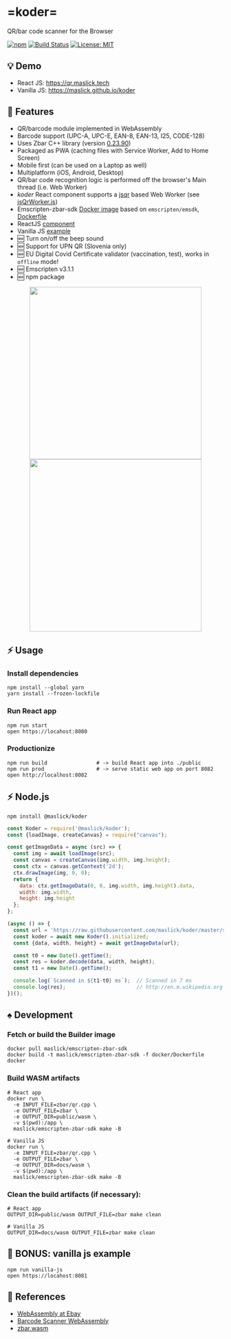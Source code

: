 # =koder=
QR/bar code scanner for the Browser

[![npm](https://img.shields.io/npm/v/@maslick/koder.svg)](https://www.npmjs.com/package/@maslick/koder)
[![Build Status](https://github.com/maslick/koder-react/workflows/build/badge.svg)](https://github.com/maslick/koder-react/actions?query=workflow%3Abuild)
[![License: MIT](https://img.shields.io/badge/License-MIT-blue.svg)](./LICENSE)

## :bulb: Demo
* React JS: https://qr.maslick.tech
* Vanilla JS: https://maslick.github.io/koder


## 🚀 Features
* QR/barcode module implemented in WebAssembly
* Barcode support (UPC-A, UPC-E, EAN-8, EAN-13, I25, CODE-128)
* Uses Zbar C++ library (version [0.23.90](https://github.com/mchehab/zbar))
* Packaged as PWA (caching files with Service Worker, Add to Home Screen)
* Mobile first (can be used on a Laptop as well)
* Multiplatform (iOS, Android, Desktop)
* QR/bar code recognition logic is performed off the browser's Main thread (i.e. Web Worker)
* *koder* React component supports a [jsqr](https://www.npmjs.com/package/jsqr) based Web Worker (see [jsQrWorker.js](./public/jsQrWorker.js))
* Emscripten-zbar-sdk [Docker image](https://hub.docker.com/r/maslick/emscripten-zbar-sdk) based on `emscripten/emsdk`, [Dockerfile](./docker/Dockerfile)
* ReactJS [component](./src/components/scan.js)
* Vanilla JS [example](./docs)
* :new: Turn on/off the beep sound
* :new: Support for UPN QR (Slovenia only)
* :new: EU Digital Covid Certificate validator (vaccination, test), works in ``offline`` mode!
* :new: Emscripten v3.1.1
* :new: npm package


<p align="center" >
  <img src="./screenshots/app_1.png" width="400px" />
  <img src="./screenshots/app_2.png" width="400px" />
</p>

## ⚡ Usage

### Install dependencies
```shell
npm install --global yarn
yarn install --frozen-lockfile
```

### Run React app
```shell
npm run start
open https://locahost:8080
```

### Productionize
```shell
npm run build                # -> build React app into ./public
npm run prod                 # -> serve static web app on port 8082
open http://localhost:8082
```

## ⚡ Node.js
```
npm install @maslick/koder
```

```javascript
const Koder = require('@maslick/koder');
const {loadImage, createCanvas} = require("canvas");

const getImageData = async (src) => {
  const img = await loadImage(src);
  const canvas = createCanvas(img.width, img.height);
  const ctx = canvas.getContext('2d');
  ctx.drawImage(img, 0, 0);
  return {
    data: ctx.getImageData(0, 0, img.width, img.height).data,
    width: img.width,
    height: img.height
  };
};

(async () => {
  const url = 'https://raw.githubusercontent.com/maslick/koder/master/screenshots/app_1.png';
  const koder = await new Koder().initialized;
  const {data, width, height} = await getImageData(url);

  const t0 = new Date().getTime();
  const res = koder.decode(data, width, height);
  const t1 = new Date().getTime();

  console.log(`Scanned in ${t1-t0} ms`);  // Scanned in 7 ms
  console.log(res);                       // http://en.m.wikipedia.org
})();
```

## :spades: Development

### Fetch or build the Builder image
```shell
docker pull maslick/emscripten-zbar-sdk
docker build -t maslick/emscripten-zbar-sdk -f docker/Dockerfile docker
```

### Build WASM artifacts
```shell
# React app
docker run \
  -e INPUT_FILE=zbar/qr.cpp \
  -e OUTPUT_FILE=zbar \
  -e OUTPUT_DIR=public/wasm \
  -v $(pwd):/app \
  maslick/emscripten-zbar-sdk make -B
  
# Vanilla JS
docker run \
  -e INPUT_FILE=zbar/qr.cpp \
  -e OUTPUT_FILE=zbar \
  -e OUTPUT_DIR=docs/wasm \
  -v $(pwd):/app \
  maslick/emscripten-zbar-sdk make -B
```

### Clean the build artifacts (if necessary):
```shell
# React app
OUTPUT_DIR=public/wasm OUTPUT_FILE=zbar make clean

# Vanilla JS
OUTPUT_DIR=docs/wasm OUTPUT_FILE=zbar make clean
```

## :gem: BONUS: vanilla js example
```shell
npm run vanilla-js
open https://locahost:8081
```


## 🔭 References
* [WebAssembly at Ebay](https://tech.ebayinc.com/engineering/webassembly-at-ebay-a-real-world-use-case/)
* [Barcode Scanner WebAssembly](https://barkeywolf.consulting/posts/barcode-scanner-webassembly/)
* [zbar.wasm](https://github.com/samsam2310/zbar.wasm)
